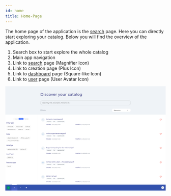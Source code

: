 ```yaml
---
id: home
title: Home-Page
---
```


The home page of the application is the [search](search) page. Here you can directly start exploring your catalog.
Below you will find the overview of the application.

1. Search box to start explore the whole catalog
2. Main app navigation
3. Link to [search](search) page (Magnifier Icon)
4. Link to creation page (Plus Icon)
5. Link to [dashboard](dashboard) page (Square-like Icon)
6. Link to [user](user) page (User Avatar Icon)

![DIVA Home](/diva_4.0.0/screenshots/search.png)

